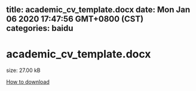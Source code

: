 
title: academic_cv_template.docx
date: Mon Jan 06 2020 17:47:56 GMT+0800 (CST)    
categories: baidu
---

# academic_cv_template.docx
size: 27.00 kB
 
 

[How to download](https://bpcam.bemobtrk.com/go/2ceec3aa-1ca2-46d6-b9ff-aaa5c184517c?jno=1377)